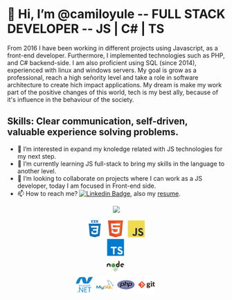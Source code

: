 
# 👋 Hi, I’m @camiloyule -- FULL STACK DEVELOPER -- JS | C# | TS 

From 2016 I have been working in different projects using Javascript, as a front-end developer. Furthermore, I implemented technologies such as PHP, and C#
backend-side. I am also proficient using SQL (since 2014), experienced with linux and windows servers. My goal is grow as a professional, reach a high señority level 
and take a role in software architecture to create hich impact applications. My dream is make my work part of the positive changes of this world, tech is my best ally, because of 
it's influence in the behaviour of the society. 

## Skills: Clear communication, self-driven, valuable experience solving problems.


- 👀 I’m interested in expand my knoledge related with JS technologies for my next step.
- 🌱 I’m currently learning JS full-stack to bring my skills in the language to another level.
- 💞️ I’m looking to collaborate on projects where I can work as a JS developer, today I am focused in Front-end side.
- 📫 How to reach me? [![Linkedin Badge](https://img.shields.io/badge/-camiloyule-blue?style=flat&logo=Linkedin&logoColor=white)](https://www.linkedin.com/in/camilo-yule-developer), also my
   [resume](https://github.com/camiloyule/camiloyule/blob/ead8b81809f817f8ef8fc0835594ce2c9816bc0f/CamiloYuleCV.pdf).

<div align="center">
  <img src="https://media.giphy.com/media/YuKbGGIYMXemhnub3q/giphy.gif" width="200"/>
</div>

<div align="center" >
  
  <img src="https://github.com/devicons/devicon/blob/master/icons/css3/css3-plain-wordmark.svg"  title="CSS3" alt="CSS" width="40" height="40"/>&nbsp;
  <img src="https://github.com/devicons/devicon/blob/master/icons/html5/html5-original.svg" title="HTML5" alt="HTML" width="40" height="40"/>&nbsp;
  <img src="https://github.com/devicons/devicon/blob/master/icons/javascript/javascript-original.svg" title="JavaScript" alt="JavaScript" width="40" height="40"/>&nbsp;  
  <img src="https://github.com/devicons/devicon/blob/1119b9f84c0290e0f0b38982099a2bd027a48bf1/icons/typescript/typescript-plain.svg" title="JavaScript" alt="JavaScript" width="40" height="40"/>&nbsp;    
  <img src="https://github.com/devicons/devicon/blob/master/icons/nodejs/nodejs-original-wordmark.svg" title="NodeJS" alt="NodeJS" width="40" height="40"/>&nbsp;  
    <img src="https://github.com/devicons/devicon/blob/1119b9f84c0290e0f0b38982099a2bd027a48bf1/icons/dot-net/dot-net-plain-wordmark.svg" title="NodeJS" alt="dotnet" width="40" height="40"/>&nbsp;
    <img src="https://github.com/devicons/devicon/blob/master/icons/mysql/mysql-original-wordmark.svg" title="MySQL"  alt="MySQL" width="40" height="40"/>&nbsp;
    <img src="https://github.com/devicons/devicon/blob/1119b9f84c0290e0f0b38982099a2bd027a48bf1/icons/php/php-original.svg" title="NodeJS" alt="php" width="40" height="40"/>&nbsp;
    <img src="https://github.com/devicons/devicon/blob/master/icons/git/git-original-wordmark.svg" title="Git" alt="Git" width="40" height="40"/>&nbsp;  
  
</div>
<!---
camiloyule/camiloyule is a ✨ special ✨ repository because its `README.md` (this file) appears on your GitHub profile.
You can click the Preview link to take a look at your changes.
--->
